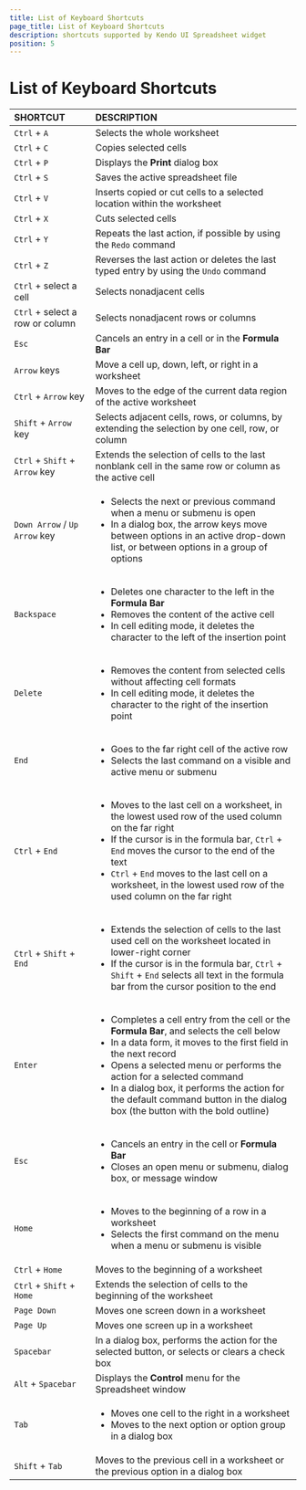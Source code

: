 ```yaml
---
title: List of Keyboard Shortcuts
page_title: List of Keyboard Shortcuts
description: shortcuts supported by Kendo UI Spreadsheet widget
position: 5
---
```


# List of Keyboard Shortcuts

| SHORTCUT										    | DESCRIPTION				                                    |
| :--- 												| :---						                                    |
| `Ctrl` + `A`				                        | Selects the whole worksheet								    |
| `Ctrl` + `C`				                        | Copies selected cells    						        	    |
| `Ctrl` + `P`                                      | Displays the **Print** dialog box                             |
| `Ctrl` + `S`                                      | Saves the active spreadsheet file                             |
| `Ctrl` + `V`				                        | Inserts copied or cut cells to a selected location within the worksheet |
| `Ctrl` + `X`				                        | Cuts selected cells										    |
| `Ctrl` + `Y` 				                        | Repeats the last action, if possible by using the `Redo` command |  
| `Ctrl` + `Z` 		                                | Reverses the last action or deletes the last typed entry by using the `Undo` command |
| `Ctrl` + select a cell                        	| Selects nonadjacent cells	                                    |
| `Ctrl` + select a row or column 	                | Selects nonadjacent rows or columns 							|  
| `Esc`						                        | Cancels an entry in a cell or in the **Formula Bar**          |
| `Arrow` keys                                      | Move a cell up, down, left, or right in a worksheet          |
| `Ctrl` + `Arrow` key                              | Moves to the edge of the current data region of the active worksheet |
| `Shift` + `Arrow` key 	                        | Selects adjacent cells, rows, or columns, by extending the selection by one cell, row, or column |
| `Ctrl` + `Shift` + `Arrow` key                    | Extends the selection of cells to the last nonblank cell in the same row or column as the active cell |
| `Down Arrow` / `Up Arrow` key                     | <ul><li>Selects the next or previous command when a menu or submenu is open</li> <li>In a dialog box, the arrow keys move between options in an active drop-down list, or between options in a group of options</li></ul> |
| `Backspace`                                       | <ul><li>Deletes one character to the left in the **Formula Bar**</li> <li>Removes the content of the active cell</li> <li>In cell editing mode, it deletes the character to the left of the insertion point</li></ul> |
| `Delete`                                          | <ul><li>Removes the content from selected cells without affecting cell formats</li> <li>In cell editing mode, it deletes the character to the right of the insertion point</li></ul> |
| `End`                                             | <ul><li>Goes to the far right cell of the active row</li> <li>Selects the last command on a visible and active menu or submenu</li></ul>
| `Ctrl` + `End`                                    | <ul><li>Moves to the last cell on a worksheet, in the lowest used row of the used column on the far right</li> <li>If the cursor is in the formula bar, `Ctrl` + `End` moves the cursor to the end of the text</li> <li>`Ctrl` + `End` moves to the last cell on a worksheet, in the lowest used row of the used column on the far right</li></ul> |
| `Ctrl` + `Shift` + `End`                          | <ul><li>Extends the selection of cells to the last used cell on the worksheet located in lower-right corner</li> <li>If the cursor is in the formula bar, `Ctrl` + `Shift` + `End` selects all text in the formula bar from the cursor position to the end</li></ul> |
| `Enter`                                           | <ul><li>Completes a cell entry from the cell or the **Formula Bar**, and selects the cell below</li> <li>In a data form, it moves to the first field in the next record</li> <li>Opens a selected menu or performs the action for a selected command</li> <li>In a dialog box, it performs the action for the default command button in the dialog box (the button with the bold outline)</li></ul> |
| `Esc`                                             | <ul><li>Cancels an entry in the cell or **Formula Bar**</li> <li>Closes an open menu or submenu, dialog box, or message window</li></ul> |
| `Home`                                            | <ul><li>Moves to the beginning of a row in a worksheet</li> <li>Selects the first command on the menu when a menu or submenu is visible</li></ul> |
| `Ctrl` + `Home`                                   | Moves to the beginning of a worksheet                        |
| `Ctrl` + `Shift` + `Home`                         | Extends the selection of cells to the beginning of the worksheet |
| `Page Down`                                       | Moves one screen down in a worksheet                         |
| `Page Up`                                         | Moves one screen up in a worksheet                           |
| `Spacebar`                                        | In a dialog box, performs the action for the selected button, or selects or clears a check box |
| `Alt` + `Spacebar`                                | Displays the **Control** menu for the Spreadsheet window     |
| `Tab`                                             | <ul><li>Moves one cell to the right in a worksheet</li> <li>Moves to the next option or option group in a dialog box</li></ul> |
| `Shift` + `Tab`                                   | Moves to the previous cell in a worksheet or the previous option in a dialog box |